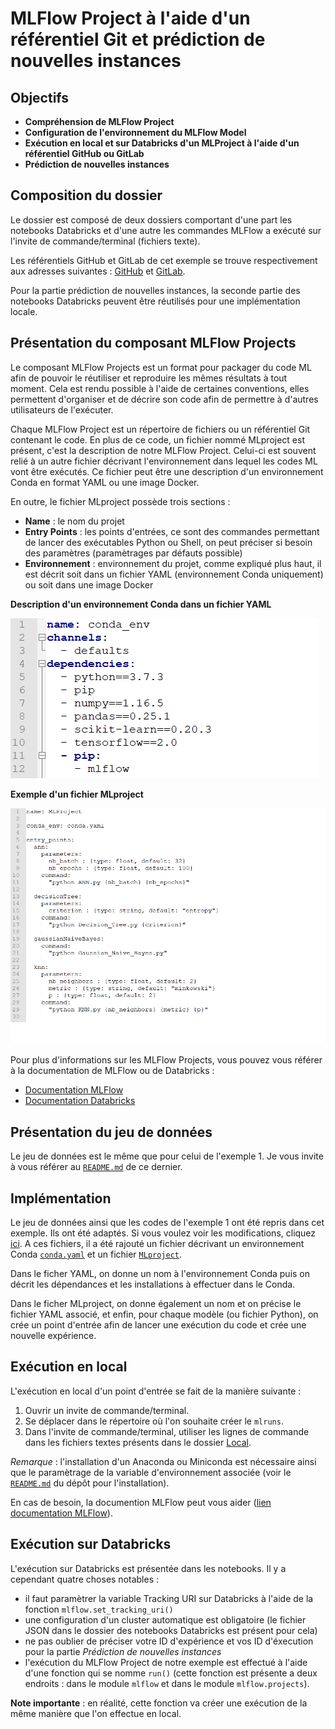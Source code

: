 MLFlow Project à l'aide d'un référentiel Git et prédiction de nouvelles instances
=================================================================================


Objectifs
---------

* **Compréhension de MLFlow Project**
* **Configuration de l'environnement du MLFlow Model**
* **Exécution en local et sur Databricks d'un MLProject à l'aide d'un référentiel GitHub ou GitLab**
* **Prédiction de nouvelles instances**

Composition du dossier
----------------------

Le dossier est composé de deux dossiers comportant d'une part les notebooks Databricks et d'une autre les commandes MLFlow a exécuté sur l'invite de commande/terminal (fichiers texte). 

Les référentiels GitHub et GitLab de cet exemple se trouve respectivement aux adresses suivantes : [GitHub](https://github.com/StevanStanovic/mlflow/tree/master/MLFlowProject) et [GitLab](https://gitlab.com/stevan.stanovic/mlflow).

Pour la partie prédiction de nouvelles instances, la seconde partie des notebooks Databricks peuvent être réutilisés pour une implémentation locale.


Présentation du composant MLFlow Projects
-----------------------------------------

Le composant MLFlow Projects est un format pour packager du code ML afin de pouvoir le réutiliser et reproduire les mêmes résultats à tout moment. Cela est rendu possible à l'aide de certaines conventions, elles permettent d'organiser et de décrire son code afin de permettre à d'autres utilisateurs de l'exécuter.

Chaque MLFlow Project est un répertoire de fichiers ou un référentiel Git contenant le code. En plus de ce code, un fichier nommé MLproject est présent, c'est la description de notre MLFlow Project. Celui-ci est souvent relié à un autre fichier décrivant l'environnement dans lequel les codes ML vont être exécutés. Ce fichier peut être une description d'un environnement Conda en format YAML ou une image Docker.

En outre, le fichier MLproject possède trois sections :
* **Name** : le nom du projet
* **Entry Points** : les points d'entrées, ce sont des commandes permettant de lancer des exécutables Python ou Shell, on peut préciser si besoin des paramètres (paramètrages par défauts possible)
* **Environnement** : environnement du projet, comme expliqué plus haut, il est décrit soit dans un fichier YAML (environnement Conda uniquement) ou soit dans une image Docker

**Description d'un environnement Conda dans un fichier YAML**

![Image of example of Conda environnement in YAML format](Images/Example_of_conda_environement_YAML.PNG)

**Exemple d'un fichier MLproject**

![Image of example of MLproject](Images/Example_of_MLproject.PNG)

Pour plus d'informations sur les MLFlow Projects, vous pouvez vous référer à la documentation de MLFlow ou de Databricks :
   * [Documentation MLFlow](https://www.mlflow.org/docs/latest/projects.html)
   * [Documentation Databricks](https://docs.databricks.com/applications/mlflow/projects.html)

Présentation du jeu de données
------------------------------

Le jeu de données est le même que pour celui de l'exemple 1. Je vous invite à vous référer au [`README.md`](https://github.com/StevanStanovic/mlflow/blob/master/1%20-%20MLFlow%20Tracking%20pour%20un%20algorithme%20supervis%C3%A9/README.md) de ce dernier.

Implémentation
--------------

Le jeu de données ainsi que les codes de l'exemple 1 ont été repris dans cet exemple. Ils ont été adaptés. Si vous voulez voir les modifications, cliquez [ici](https://github.com/StevanStanovic/mlflow/tree/master/MLFlowProject). A ces fichiers, il a été rajouté un fichier décrivant un environnement Conda [`conda.yaml`](https://github.com/StevanStanovic/mlflow/blob/master/MLFlowProject/conda.yaml) et un fichier [`MLproject`](https://github.com/StevanStanovic/mlflow/blob/master/MLFlowProject/MLproject).

Dans le ficher YAML, on donne un nom à l'environnement Conda puis on décrit les dépendances et les installations à effectuer dans le Conda.

Dans le ficher MLproject, on donne également un nom et on précise le fichier YAML associé, et enfin, pour chaque modèle (ou fichier Python), on crée un point d'entrée afin de lancer une exécution du code et crée une nouvelle expérience.

Exécution en local
-----------------------

L'exécution en local d'un point d'entrée se fait de la manière suivante :
1. Ouvrir un invite de commande/terminal.
2. Se déplacer dans le répertoire où l'on souhaite créer le `mlruns`.
3. Dans l'invite de commande/terminal, utiliser les lignes de commande dans les fichiers textes présents dans le dossier [Local](https://github.com/StevanStanovic/mlflow/tree/master/3%20-%20MLFlow%20Project%20%C3%A0%20l'aide%20d'un%20r%C3%A9f%C3%A9rentiel%20Git/Local).

*Remarque* : l'installation d'un Anaconda ou Miniconda est nécessaire ainsi que le paramètrage de la variable d'environnement associée (voir le [`README.md`](https://github.com/StevanStanovic/mlflow/blob/master/README.md) du dépôt pour l'installation).

En cas de besoin, la documention MLFlow peut vous aider ([lien documentation MLFlow](https://www.mlflow.org/docs/latest/projects.html#running-projects)).

Exécution sur Databricks
-----------------------------

L'exécution sur Databricks est présentée dans les notebooks. Il y a cependant quatre choses notables :
* il faut paramètrer la variable Tracking URI sur Databricks à l'aide de la fonction `mlflow.set_tracking_uri()`
* une configuration d'un cluster automatique est obligatoire (le fichier JSON dans le dossier des notebooks Databricks est présent pour cela)
* ne pas oublier de préciser votre ID d'expérience et vos ID d'éxecution pour la partie *Prédiction de nouvelles instances*
* l'exécution du MLFlow Project de notre exemple est effectué à l'aide d'une fonction qui se nomme `run()` (cette fonction est présente a deux endroits : dans le module `mlflow` et dans le module `mlflow.projects`).

**Note importante** : en réalité, cette fonction va créer une exécution de la même manière que l'on effectue en local.
